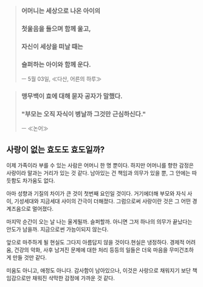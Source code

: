 > ### 어머니는 세상으로 나온 아이의
>
> ### 첫울음을 들으며 함께 울고,
>
> ### 자신이 세상을 떠날 때는
>
> ### 슬퍼하는 아이와 함께 운다.
>
> ㅡ 5월 03일, ≪다산, 어른의 하루≫

> ### 맹무백이 효에 대해 묻자 공자가 말했다.
>
> ### "부모는 오직 자식이 병날까 그것만 근심하신다."
>
> ㅡ ≪논어≫

## 사랑이 없는 효도도 효도일까?

이제 가족이라 부를 수 있는 사람은 어머니 한 명 뿐이다. 하지만 어머니를 향한 감정은 사랑이라 말과는 거리가 있는 것 같다. 남아있는 건 책임과 의무가 있을 뿐, 그 안에는 따듯함도 차가움도 없다.

아마 성향과 기질의 차이가 큰 것이 첫번째 요인일 것이다. 거기에더해 부모와 자식 사이, 기성세대와 지금세대 사이의 간극이 더해졌다. 그럼으로써 사랑이란 것은 그 어떤 경계즈음으로 멀어졌다.

마지막 순간이 오는 날 나는 울게될까. 슬퍼할까. 아니면 그저 하나의 의무가 끝났다는 안도가 남을까. 지금으로썬 가늠이되지 않는다.

앞으로 마주하게 될 현실도 그다지 아름답지 않을 것이다.현실은 냉정하다. 경제적 어려움, 건강의 악화, 사후 남겨진 문제에 대한 처리 등등의 일들은 더욱 마음을 무미건조하게 만들 것만 같다.

미움도 아니고, 애정도 아니다. 감사함이 남아있으나, 이것은 사랑으로 채워지기 보단 책임감으로만 채워진 삭막한 감정에 가까운 것 같다.

